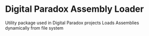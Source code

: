 # Digital Paradox Assembly Loader
Utility package used in Digital Paradox projects 
Loads Assemblies dynamically from file system 
